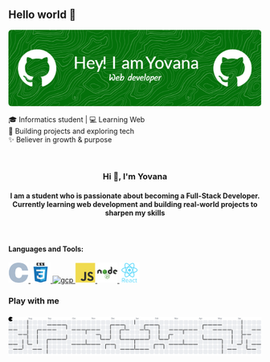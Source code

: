 ## Hello world 👋


![yovana](img/github-header-image.png)

<!--
**GIyouu/GIyouu** is a ✨ _special_ ✨ repository because its `README.md` (this file) appears on your GitHub profile.

Here are some ideas to get you started:

-->
🎓 Informatics student | 💻 Learning Web  
🚀 Building projects and exploring tech  
✨ Believer in growth & purpose

<br><h3 align="center">Hi 👋, I'm Yovana</h1>
<h4 align="center">I am a student who is passionate about becoming a Full-Stack Developer. Currently learning web development and building real-world projects to sharpen my skills</h3><br>



<h4 align="left">Languages and Tools:</h3>
<p align="left">  <a href="https://www.cprogramming.com/" target="_blank" rel="noreferrer"> <img src="https://raw.githubusercontent.com/devicons/devicon/master/icons/c/c-original.svg" alt="c" width="40" height="40"/> </a> 
<a href="https://www.w3schools.com/css/" target="_blank" rel="noreferrer"> <img src="https://raw.githubusercontent.com/devicons/devicon/master/icons/css3/css3-original-wordmark.svg" alt="css3" width="40" height="40"/> </a>  
<a href="https://cloud.google.com" target="_blank" rel="noreferrer"> <img src="https://www.vectorlogo.zone/logos/google_cloud/google_cloud-icon.svg" alt="gcp" width="40" height="40"/> </a> 
<a href="https://developer.mozilla.org/en-US/docs/Web/JavaScript" target="_blank" rel="noreferrer"> <img src="https://raw.githubusercontent.com/devicons/devicon/master/icons/javascript/javascript-original.svg" alt="javascript" width="40" height="40"/> </a> 
<a href="https://nodejs.org" target="_blank" rel="noreferrer"> <img src="https://raw.githubusercontent.com/devicons/devicon/master/icons/nodejs/nodejs-original-wordmark.svg" alt="nodejs" width="40" height="40"/> </a> 
<a href="https://reactjs.org/" target="_blank" rel="noreferrer"> <img src="https://raw.githubusercontent.com/devicons/devicon/master/icons/react/react-original-wordmark.svg" alt="react" width="40" height="40"/> </a> </p>


<h3 align="left">Play  with me</h3>

###

<picture>
  <source media="(prefers-color-scheme: dark)" srcset="https://raw.githubusercontent.com/GIyouu/GIyouu/output/pacman-contribution-graph-dark.svg">
  <source media="(prefers-color-scheme: light)" srcset="https://raw.githubusercontent.com/GIyouu/GIyouu/output/pacman-contribution-graph.svg">
  <img alt="pacman contribution graph" src="https://raw.githubusercontent.com/GIyouu/GIyouu/output/pacman-contribution-graph.svg">
</picture>

###